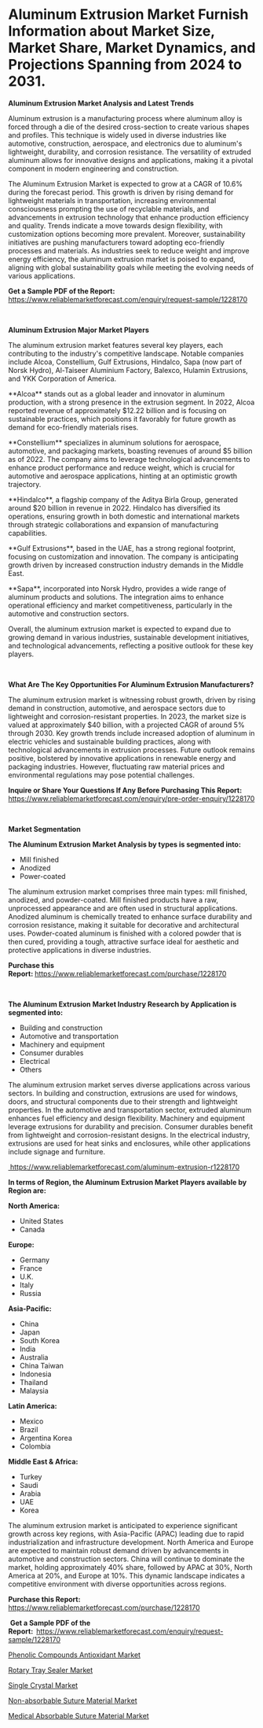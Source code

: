 <p><h1>Aluminum Extrusion Market Furnish Information about Market Size, Market Share, Market Dynamics, and Projections Spanning from 2024 to 2031.</h1></p><p><strong>Aluminum Extrusion Market Analysis and Latest Trends</strong></p>
<p><p>Aluminum extrusion is a manufacturing process where aluminum alloy is forced through a die of the desired cross-section to create various shapes and profiles. This technique is widely used in diverse industries like automotive, construction, aerospace, and electronics due to aluminum's lightweight, durability, and corrosion resistance. The versatility of extruded aluminum allows for innovative designs and applications, making it a pivotal component in modern engineering and construction.</p><p>The Aluminum Extrusion Market is expected to grow at a CAGR of 10.6% during the forecast period. This growth is driven by rising demand for lightweight materials in transportation, increasing environmental consciousness prompting the use of recyclable materials, and advancements in extrusion technology that enhance production efficiency and quality. Trends indicate a move towards design flexibility, with customization options becoming more prevalent. Moreover, sustainability initiatives are pushing manufacturers toward adopting eco-friendly processes and materials. As industries seek to reduce weight and improve energy efficiency, the aluminum extrusion market is poised to expand, aligning with global sustainability goals while meeting the evolving needs of various applications.</p></p>
<p><strong>Get a Sample PDF of the Report:&nbsp;</strong> <a href="https://www.reliablemarketforecast.com/enquiry/request-sample/1228170?utm_campaign=1110&utm_medium=2&utm_source=Github&utm_content=ia&utm_term=10112024&utm_id=aluminum-extrusion">https://www.reliablemarketforecast.com/enquiry/request-sample/1228170</a></p>
<p>&nbsp;</p>
<p><strong>Aluminum Extrusion Major Market Players</strong></p>
<p><p>The aluminum extrusion market features several key players, each contributing to the industry's competitive landscape. Notable companies include Alcoa, Constellium, Gulf Extrusions, Hindalco, Sapa (now part of Norsk Hydro), Al-Taiseer Aluminium Factory, Balexco, Hulamin Extrusions, and YKK Corporation of America.</p><p>**Alcoa** stands out as a global leader and innovator in aluminum production, with a strong presence in the extrusion segment. In 2022, Alcoa reported revenue of approximately $12.22 billion and is focusing on sustainable practices, which positions it favorably for future growth as demand for eco-friendly materials rises.</p><p>**Constellium** specializes in aluminum solutions for aerospace, automotive, and packaging markets, boasting revenues of around $5 billion as of 2022. The company aims to leverage technological advancements to enhance product performance and reduce weight, which is crucial for automotive and aerospace applications, hinting at an optimistic growth trajectory.</p><p>**Hindalco**, a flagship company of the Aditya Birla Group, generated around $20 billion in revenue in 2022. Hindalco has diversified its operations, ensuring growth in both domestic and international markets through strategic collaborations and expansion of manufacturing capabilities.</p><p>**Gulf Extrusions**, based in the UAE, has a strong regional footprint, focusing on customization and innovation. The company is anticipating growth driven by increased construction industry demands in the Middle East.</p><p>**Sapa**, incorporated into Norsk Hydro, provides a wide range of aluminum products and solutions. The integration aims to enhance operational efficiency and market competitiveness, particularly in the automotive and construction sectors.</p><p>Overall, the aluminum extrusion market is expected to expand due to growing demand in various industries, sustainable development initiatives, and technological advancements, reflecting a positive outlook for these key players.</p></p>
<p>&nbsp;</p>
<p><strong>What Are The Key Opportunities For Aluminum Extrusion Manufacturers?</strong></p>
<p><p>The aluminum extrusion market is witnessing robust growth, driven by rising demand in construction, automotive, and aerospace sectors due to lightweight and corrosion-resistant properties. In 2023, the market size is valued at approximately $40 billion, with a projected CAGR of around 5% through 2030. Key growth trends include increased adoption of aluminum in electric vehicles and sustainable building practices, along with technological advancements in extrusion processes. Future outlook remains positive, bolstered by innovative applications in renewable energy and packaging industries. However, fluctuating raw material prices and environmental regulations may pose potential challenges.</p></p>
<p><strong>Inquire or Share Your Questions If Any Before Purchasing This Report:</strong> <a href="https://www.reliablemarketforecast.com/enquiry/pre-order-enquiry/1228170?utm_campaign=1110&utm_medium=2&utm_source=Github&utm_content=ia&utm_term=10112024&utm_id=aluminum-extrusion">https://www.reliablemarketforecast.com/enquiry/pre-order-enquiry/1228170</a></p>
<p>&nbsp;</p>
<p><strong>Market Segmentation</strong></p>
<p><strong>The Aluminum Extrusion Market Analysis by types is segmented into:</strong></p>
<p><ul><li>Mill finished</li><li>Anodized</li><li>Power-coated</li></ul></p>
<p><p>The aluminum extrusion market comprises three main types: mill finished, anodized, and powder-coated. Mill finished products have a raw, unprocessed appearance and are often used in structural applications. Anodized aluminum is chemically treated to enhance surface durability and corrosion resistance, making it suitable for decorative and architectural uses. Powder-coated aluminum is finished with a colored powder that is then cured, providing a tough, attractive surface ideal for aesthetic and protective applications in diverse industries.</p></p>
<p><strong>Purchase this Report:&nbsp;</strong><a href="https://www.reliablemarketforecast.com/purchase/1228170?utm_campaign=1110&utm_medium=2&utm_source=Github&utm_content=ia&utm_term=10112024&utm_id=aluminum-extrusion">https://www.reliablemarketforecast.com/purchase/1228170</a></p>
<p>&nbsp;</p>
<p><strong>The Aluminum Extrusion Market Industry Research by Application is segmented into:</strong></p>
<p><ul><li>Building and construction</li><li>Automotive and transportation</li><li>Machinery and equipment</li><li>Consumer durables</li><li>Electrical</li><li>Others</li></ul></p>
<p><p>The aluminum extrusion market serves diverse applications across various sectors. In building and construction, extrusions are used for windows, doors, and structural components due to their strength and lightweight properties. In the automotive and transportation sector, extruded aluminum enhances fuel efficiency and design flexibility. Machinery and equipment leverage extrusions for durability and precision. Consumer durables benefit from lightweight and corrosion-resistant designs. In the electrical industry, extrusions are used for heat sinks and enclosures, while other applications include signage and furniture.</p></p>
<p><a href="https://www.reliablemarketforecast.com/aluminum-extrusion-r1228170?utm_campaign=1110&utm_medium=2&utm_source=Github&utm_content=ia&utm_term=10112024&utm_id=aluminum-extrusion">&nbsp;https://www.reliablemarketforecast.com/aluminum-extrusion-r1228170</a></p>
<p><strong>In terms of Region, the Aluminum Extrusion Market Players available by Region are:</strong></p>
<p>
    <p> <strong> North America: </strong>
        <ul>
            <li>United States</li>
            <li>Canada</li>
        </ul>
        </p> 
    <p> <strong> Europe: </strong>
        <ul>
            <li>Germany</li>
            <li>France</li>
            <li>U.K.</li>
            <li>Italy</li>
            <li>Russia</li>
        </ul>
        </p> 
    <p> <strong> Asia-Pacific: </strong>
        <ul>
            <li>China</li>
            <li>Japan</li>
            <li>South Korea</li>
            <li>India</li>
            <li>Australia</li>
            <li>China Taiwan</li>
            <li>Indonesia</li>
            <li>Thailand</li>
            <li>Malaysia</li>
        </ul>
        </p> 
    <p> <strong> Latin America: </strong>
        <ul>
            <li>Mexico</li>
            <li>Brazil</li>
            <li>Argentina Korea</li>
            <li>Colombia</li>
        </ul>
        </p> 
    <p> <strong> Middle East & Africa: </strong>
        <ul>
            <li>Turkey</li>
            <li>Saudi</li>
            <li>Arabia</li>
            <li>UAE</li>
            <li>Korea</li>
        </ul>
    </p>
    </p>
<p><p>The aluminum extrusion market is anticipated to experience significant growth across key regions, with Asia-Pacific (APAC) leading due to rapid industrialization and infrastructure development. North America and Europe are expected to maintain robust demand driven by advancements in automotive and construction sectors. China will continue to dominate the market, holding approximately 40% share, followed by APAC at 30%, North America at 20%, and Europe at 10%. This dynamic landscape indicates a competitive environment with diverse opportunities across regions.</p></p>
<p><strong>Purchase this Report: </strong><a href="https://www.reliablemarketforecast.com/purchase/1228170?utm_campaign=1110&utm_medium=2&utm_source=Github&utm_content=ia&utm_term=10112024&utm_id=aluminum-extrusion">https://www.reliablemarketforecast.com/purchase/1228170</a></p>
<p>&nbsp;<strong>Get a Sample PDF of the Report:&nbsp;&nbsp;</strong><a href="https://www.reliablemarketforecast.com/enquiry/request-sample/1228170?utm_campaign=1110&utm_medium=2&utm_source=Github&utm_content=ia&utm_term=10112024&utm_id=aluminum-extrusion">https://www.reliablemarketforecast.com/enquiry/request-sample/1228170</a></p>
<p><strong></strong></p>
<p><p><a href="https://github.com/tiesharivmasaya/Market-Research-Report-List-1/blob/main/phenolic-compounds-antioxidant-market.md?utm_campaign=1110&utm_medium=2&utm_source=Github&utm_content=ia&utm_term=10112024&utm_id=aluminum-extrusion">Phenolic Compounds Antioxidant Market</a></p><p><a href="https://www.linkedin.com/pulse/exploring-rotary-tray-sealer-market-dynamics-global-trends-eopge?utm_campaign=1110&utm_medium=2&utm_source=Github&utm_content=ia&utm_term=10112024&utm_id=aluminum-extrusion">Rotary Tray Sealer Market</a></p><p><a href="https://github.com/timsngal/Market-Research-Report-List-1/blob/main/single-crystal-market.md?utm_campaign=1110&utm_medium=2&utm_source=Github&utm_content=ia&utm_term=10112024&utm_id=aluminum-extrusion">Single Crystal Market</a></p><p><a href="https://issuu.com/reportprime-2/docs/non-absorbable-suture-material-mark_af589df89e9b1b?utm_campaign=1110&utm_medium=2&utm_source=Github&utm_content=ia&utm_term=10112024&utm_id=aluminum-extrusion">Non-absorbable Suture Material Market</a></p><p><a href="https://issuu.com/reportprime-2/docs/medical-absorbable-suture-material-_23133aab8a27f2?utm_campaign=1110&utm_medium=2&utm_source=Github&utm_content=ia&utm_term=10112024&utm_id=aluminum-extrusion">Medical Absorbable Suture Material Market</a></p></p>